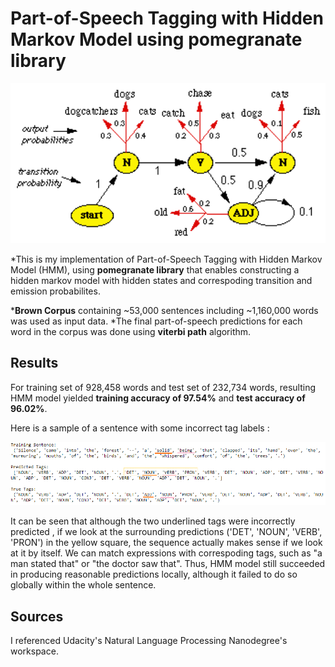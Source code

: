 # Part-of-Speech Tagging with Hidden Markov Model using pomegranate library

<p align="center"><img src="images/HMM.png" height = "256"></p>

*This is my implementation of Part-of-Speech Tagging with Hidden Markov Model (HMM), using **pomegranate library** that enables constructing a hidden markov model with hidden states and correspoding transition and emission probabilites. 

***Brown Corpus** containing ~53,000 sentences including ~1,160,000 words was used as input data. 
*The final part-of-speech predictions for each word in the corpus was done using **viterbi path** algorithm.



## Results

For training set of 928,458 words and test set of 232,734 words, resulting HMM model yielded **training accuracy of 97.54%** and **test accuracy of 96.02%**.


Here is a sample of a sentence with some incorrect tag labels :


<img src="images/result.png">

It can be seen that although the two underlined tags were incorrectly predicted , if we look at the surrounding predictions ('DET', 'NOUN', 'VERB', 'PRON')
in the yellow square, the sequence actually makes sense if we look at it by itself. We can match expressions with correspoding tags, 
such as "a man stated that" or "the doctor saw that". Thus, HMM model still succeeded in producing reasonable predictions locally, although it failed to do so
globally within the whole sentence. 


## Sources

I referenced Udacity's Natural Language Processing Nanodegree's workspace.

